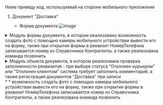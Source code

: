 Ниже приведу код, используемый на стороне мобильного приложения

1. Документ "Доставка"

   * Форма документа
    ![image](https://github.com/user-attachments/assets/c3277e23-b91b-486c-a3d8-a469f77dc9ba)

<details>
 <summary> Модуль формы документа, в котором реализовано возможность создать фото с помощью камеры мобильного устройстваи вывести его на форму, также при открытии формы в реквизит НомерТелефона записывается номер из Справочника Контрагенты, а также реализована команда позвонить </summary>

```bsl
//Добавьте в документ «Доставка» реквизит «Фото», реализуйте возможность создать фото 
//с помощью камеры мобильного устройства и вывести его на форму   

&НаКлиенте
Процедура АдресФотоНажатие(Элемент, СтандартнаяОбработка)
	
	#Если МобильноеПриложениеКлиент Тогда
		
		//отключаем стандартную обработку, ткт стандартное действие 
		//для обработки нажатия на строку - вывести её содержимое в предупреждение, нам это не нужно
		СтандартнаяОбработка = Ложь;
		
		Если Не СредстваМультимедиа.ПоддерживаетсяФотоснимок() Тогда
			Возврат;
		КонецЕсли;
		
		Данные = СредстваМультимедиа.СделатьФотоснимок();
		
		Если Данные = Неопределено Тогда
			Возврат;
		КонецЕсли;
		
		АдресФото = ПоместитьВоВременноеХранилище(Данные.ПолучитьДвоичныеДанные(), УникальныйИдентификатор);
		
	#КонецЕсли
	
КонецПроцедуры

&НаСервере
Процедура ПередЗаписьюНаСервере(Отказ, ТекущийОбъект, ПараметрыЗаписи)
	//сохраним картинку в хранилище значения и сохраним в реквизит фотографию
	Если ЗначениеЗаполнено(АдресФото) Тогда
		//получим двоичные данные фото
		ДвоичныеДанныеФото = ПолучитьИзВременногоХранилища(АдресФото);
		ДанныеВХранилище = Новый ХранилищеЗначения (ДвоичныеДанныеФото);
		ТекущийОбъект.Фото = ДанныеВХранилище;
	КонецЕсли;
КонецПроцедуры

&НаСервере
Процедура ПриЧтенииНаСервере(ТекущийОбъект)
	// при открытии наобходимо получить фото поместить ее во временное хранилище и заполнить реквизит формы
	ДвоичныеДанныеФото = ТекущийОбъект.Фото.Получить();
	АдресФото = ПоместитьВоВременноеХранилище(ДвоичныеДанныеФото, УникальныйИдентификатор); 
	
	//получение номера телефона контрагента из Справочника
	Запрос = Новый Запрос;
	Запрос.Текст = "ВЫБРАТЬ
	               |	Контрагенты.НомерТелефона КАК НомерТелефона
	               |ИЗ
	               |	Справочник.Контрагенты КАК Контрагенты
	               |ГДЕ
	               |	Контрагенты.Ссылка = &Ссылка"; 
	Запрос.УстановитьПараметр("Ссылка", Объект.Контрагент);
	
	Выборка = Запрос.Выполнить().Выгрузить();
	
	Объект.НомерТелефона = Выборка[0].НомерТелефона;
КонецПроцедуры

&НаКлиенте
Процедура Позвонить(Команда)
	#Если МобильноеПриложениеКлиент Тогда
		
		Если ЗначениеЗаполнено(Объект.НомерТелефона)Тогда
			СредстваТелефонии.НабратьНомер(Объект.НомерТелефона, Ложь);
		Иначе
			Сообщение = Новый СообщениеПользователю;
			Сообщение.Текст = "Не указан номер телефона";
			Сообщение.Поле = "НомерТелефона";
			Сообщение.Сообщить();
		КонецЕсли;
		
	#КонецЕсли
КонецПроцедуры
 ```

</details>

<details>
 <summary> Модуль объекта документа, в котором реализована проверка заполненности реквизитов - при выборе статуса "Отклонен курьером" или "Отклонен клиентом" система требует заполнить комментарий, а также регистрация документов "Доставка" при записи </summary>
    
```bsl
Процедура ОбработкаПроверкиЗаполнения(Отказ, ПроверяемыеРеквизиты)
	
	//При выборе статуса «Отклонён курьером» или «Отклонён клиентом» 
	//система должна требовать заполнить комментарий   
	//проверяемые реквизиты - массив - у меня это реквизит Статус и Комментарий
	
	НепроверяемыеРеквизиты = Новый Массив();
	
	//если Статус не отклонен то дабавим в массив непроверяемых реквизитов остальыне статусы и комментарий
	Если Статус = Перечисления.СтатусыДоставок.ВзятВРаботу 
		или Статус = Перечисления.СтатусыДоставок.Выполнен
		или Статус = Перечисления.СтатусыДоставок.Запланирован Тогда  
		НепроверяемыеРеквизиты.Добавить("ВзятВРаботу");
		НепроверяемыеРеквизиты.Добавить("Выполнен");
		НепроверяемыеРеквизиты.Добавить("Запланирован");
		НепроверяемыеРеквизиты.Добавить("Комментарий");
		
		//если статус Отклонен то проверим заполненность поля Комментарий
	ИначеЕсли Не ЗначениеЗаполнено(Комментарий) Тогда
		
		ИндексКомментарий = ПроверяемыеРеквизиты.Найти("Комментарий");
		
		// Если он не заполнен, сообщим об этом пользователю
		Сообщение = Новый СообщениеПользователю();
		Сообщение.Текст = "Заполните поле комментарий";
		Сообщение.Поле = "Комментарий";
		Сообщение.УстановитьДанные(ЭтотОбъект);
		
		Сообщение.Сообщить();
		
		// Сообщим платформе, что мы сами обработали проверку заполнения реквизита "Комментарий"
		ПроверяемыеРеквизиты.Удалить(ИндексКомментарий);
		
		// Так как информация не консистентна, то продолжать работу дальше смысла нет
		
		Отказ = Истина;
		
	КонецЕсли;

	//вызвать процедуру для удаления непроверяемых реквизитов
	ОбщегоНазначения.УдалитьНепроверяемыеРеквизитыИзМассива(ПроверяемыеРеквизиты, НепроверяемыеРеквизиты);  
	
КонецПроцедуры;

#Если МобильноеПриложениеКлиент Тогда
Процедура ПередЗаписью(Отказ, РежимЗаписи, РежимПроведения)
	// реализовать регистрацию документов «Доставка» при записи
	
	Если ОбменДанными.Загрузка Тогда
		Возврат;
	КонецЕсли;
	
	Запрос = Новый Запрос;
	Запрос.Текст = " ВЫБРАТЬ
	                |	ОбменСМобильнымПриложением.Ссылка КАК Ссылка
	                |ИЗ
	                |	ПланОбмена.ОбменСМобильнымПриложением КАК ОбменСМобильнымПриложением
	                |ГДЕ
	                |	НЕ ОбменСМобильнымПриложением.ПометкаУдаления"; 
	
	Выборка = Запрос.Выполнить().Выбрать();
	
	Пока Выборка.Следующий() Цикл
		ОбменДанными.Получатели.Добавить(Выборка.Ссылка);
	КонецЦикла;
	
	
КонецПроцедуры
#КонецЕсли   

 ```

</details>
   *
   *    возможность создать фото с помощью камеры мобильного устройстваи вывести его на форму, также при открытии формы в реквизит НомерТелефона записывается номер из Справочника Контрагенты, а также реализована команда позвонить     
